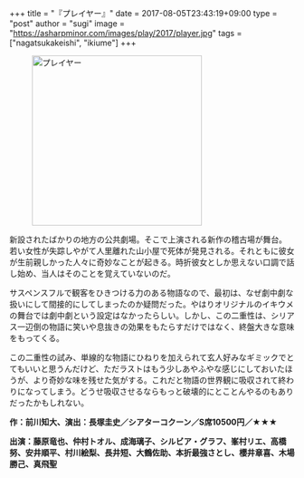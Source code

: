 +++
title = "『プレイヤー』"
date = 2017-08-05T23:43:19+09:00
type = "post"
author = "sugi"
image = "https://asharpminor.com/images/play/2017/player.jpg"
tags = ["nagatsukakeishi", "ikiume"]
+++
<figure class="alignleft"><img src="/images/play/2017/player.jpg" alt="プレイヤー" style="width: 300px !important;"></figure>

新設されたばかりの地方の公共劇場。そこで上演される新作の稽古場が舞台。若い女性が失踪しやがて人里離れた山小屋で死体が発見される。それともに彼女が生前親しかった人々に奇妙なことが起きる。時折彼女としか思えない口調で話し始め、当人はそのことを覚えていないのだ。

サスペンスフルで観客をひきつける力のある物語なので、最初は、なぜ劇中劇な扱いにして間接的にしてしまったのか疑問だった。やはりオリジナルのイキウメの舞台では劇中劇という設定はなかったらしい。しかし、この二重性は、シリアス一辺倒の物語に笑いや息抜きの効果をもたらすだけではなく、終盤大きな意味をもってくる。

この二重性の試み、単線的な物語にひねりを加えられて玄人好みなギミックでとてもいいと思うんだけど、ただラストはもう少しあやふやな感じにしておいたほうが、より奇妙な味を残せた気がする。これだと物語の世界観に吸収されて終わりになってしまう。どうせ吸収させるならもっと破壊的にとことんやるのもありだったかもしれない。

**作：前川知大、演出：長塚圭史／シアターコクーン／S席10500円／★★★**

**出演：藤原竜也、仲村トオル、成海璃子、シルビア・グラフ、峯村リエ、高橋努、安井順平、村川絵梨、長井短、大鶴佐助、本折最強さとし、櫻井章喜、木場勝己、真飛聖**
